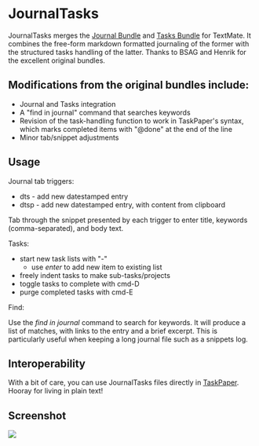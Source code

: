 JournalTasks
============

JournalTasks merges the [Journal Bundle](http://www.rousette.org.uk/blog/archives/2006/02/17/journal-textmate-plugin/) and [Tasks Bundle](http://henrik.nyh.se/2007/08/tasks-bundle) for TextMate. It combines the free-form markdown formatted journaling of the former with the  structured tasks handling of the latter. Thanks to BSAG and Henrik for the excellent  original bundles.



Modifications from the original bundles include:
------------------------------------------------

* Journal and Tasks integration
* A "find in journal" command that searches keywords
* Revision of the task-handling function to work in TaskPaper's syntax, which marks completed items with "@done" at the end of the line
* Minor tab/snippet adjustments

Usage
-----

Journal tab triggers:

* dts - add new datestamped entry
* dtsp - add new datestamped entry, with content from clipboard

Tab through the snippet presented by each trigger to enter title, keywords (comma-separated), and body text.

Tasks:

* start new task lists with "-"
  * use _enter_ to add new item to existing list
* freely indent tasks to make sub-tasks/projects
* toggle tasks to complete with cmd-D
* purge completed tasks with cmd-E

Find:

Use the _find in journal_ command to search for keywords. It will produce a list of matches, with links to the entry and a brief excerpt. This is particularly useful when keeping a long journal file such as a snippets log.

Interoperability
----------------

With a bit of care, you can use JournalTasks files directly in [TaskPaper](http://www.hogbaysoftware.com/products/taskpaper). Hooray for living in plain text!

Screenshot
----------

![](http://textbench.com/tools/JournalTasks-screenshot.png)

